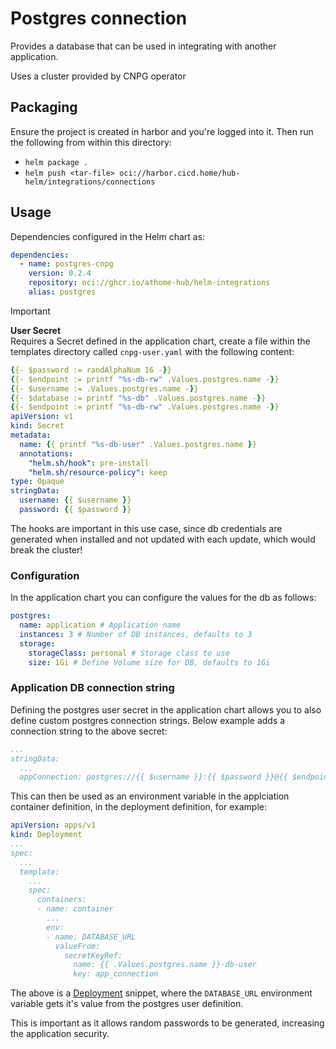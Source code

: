 # Postgres connection 

Provides a database that can be used in integrating with another application.

Uses a cluster provided by CNPG operator  

## Packaging

Ensure the project is created in harbor and you're logged into it. Then run the following from within this directory:

- `helm package .`
- `helm push <tar-file> oci://harbor.cicd.home/hub-helm/integrations/connections`

## Usage

Dependencies configured in the Helm chart as:

```yaml
dependencies:
  - name: postgres-cnpg
    version: 0.2.4
    repository: oci://ghcr.io/athome-hub/helm-integrations
    alias: postgres
```

> [!IMPORTANT]  
> **User Secret**  
> Requires a Secret defined in the application chart,
> create a file within the templates directory called `cnpg-user.yaml` with the following content:
> ```yaml
> {{- $password := randAlphaNum 16 -}}
> {{- $endpoint := printf "%s-db-rw" .Values.postgres.name -}}
> {{- $username := .Values.postgres.name -}}
> {{- $database := printf "%s-db" .Values.postgres.name -}}
> {{- $endpoint := printf "%s-db-rw" .Values.postgres.name -}}
> apiVersion: v1
> kind: Secret
> metadata:
>   name: {{ printf "%s-db-user" .Values.postgres.name }}
>   annotations:
>     "helm.sh/hook": pre-install
>     "helm.sh/resource-policy": keep
> type: Opaque
> stringData:
>   username: {{ $username }}
>   password: {{ $password }}
> ```
> The hooks are important in this use case, since db credentials are generated when installed and not updated with each update, which would break the cluster!  

### Configuration

In the application chart you can configure the values for the db as follows:

```yaml
postgres:
  name: application # Application name
  instances: 3 # Number of DB instances, defaults to 3
  storage:
    storageClass: personal # Storage class to use
    size: 1Gi # Define Volume size for DB, defaults to 1Gi
```

### Application DB connection string

Defining the postgres user secret in the application chart allows you to also define custom postgres connection strings. Below example adds a connection string to the above secret: 

```yaml
...
stringData:
  ...
  appConnection: postgres://{{ $username }}:{{ $password }}@{{ $endpoint }}:5432/{{ $database }}
```

This can then be used as an environment variable in the applciation container definition, in the deployment definition, for example:

```yaml
apiVersion: apps/v1
kind: Deployment
...
spec:
  ...
  template:
    ...
    spec:
      containers:
      - name: container
        ...
        env:
        - name: DATABASE_URL
          valueFrom:
            secretKeyRef:
              name: {{ .Values.postgres.name }}-db-user
              key: app_connection
```

The above is a [Deployment](https://kubernetes.io/docs/concepts/workloads/controllers/deployment/) snippet, where the `DATABASE_URL` environment variable gets it's value from the postgres user definition.

This is important as it allows random passwords to be generated, increasing the application security.

